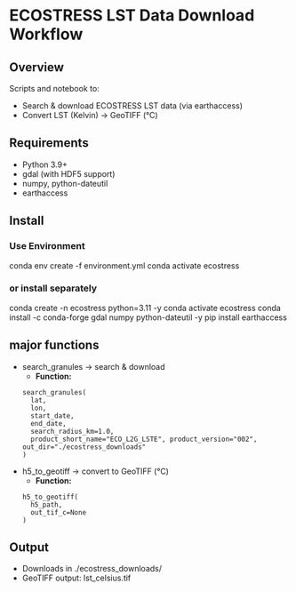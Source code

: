 # ECOSTRESS LST Data Download Workflow

## Overview
Scripts and notebook to:
- Search & download ECOSTRESS LST data (via earthaccess)
- Convert LST (Kelvin) → GeoTIFF (°C)

## Requirements
- Python 3.9+
- gdal (with HDF5 support)
- numpy, python-dateutil
- earthaccess

## Install
### Use Environment
conda env create -f environment.yml
conda activate ecostress

### or install separately
conda create -n ecostress python=3.11 -y
conda activate ecostress
conda install -c conda-forge gdal numpy python-dateutil -y
pip install earthaccess

## major functions
- search_granules → search & download
  - **Function:** 
  ```
  search_granules(
	lat, 
	lon, 
	start_date, 
	end_date, 
	search_radius_km=1.0, 
	product_short_name="ECO_L2G_LSTE", product_version="002", out_dir="./ecostress_downloads"
  )
  ```
- h5_to_geotiff → convert to GeoTIFF (°C)
  - **Function:** 
  ```
  h5_to_geotiff(
	h5_path, 
	out_tif_c=None
  )
  ```

## Output
- Downloads in ./ecostress_downloads/
- GeoTIFF output: lst_celsius.tif

